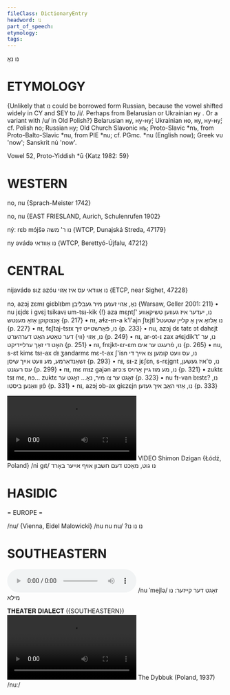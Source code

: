 ```yaml
---
fileClass: DictionaryEntry
headword: נו
part_of_speech: 
etymology: 
tags: 
---
```

נו
נאָ

ETYMOLOGY
===========
{Unlikely that נו could be borrowed form Russian, because the vowel shifted widely in CY and SEY to /i/. Perhaps from Belarusian or Ukrainian ну . Or a variant with /u/ in Old Polish?}
Belarusian ну, ну-ну́; Ukrainian но, ну, ну-ну́; cf. Polish no; Russian ну; Old Church Slavonic нъ; Proto-Slavic *nъ, from Proto-Balto-Slavic *nu, from PIE *nu; cf. PGmc. *nu (English now); Greek  νυ 'now'; Sanskrit nú 'now'.

Vowel 52, Proto-Yiddish *ū
{Katz 1982: 59}

WESTERN
========

no, nu {Sprach-Meister 1742}

no, nu {EAST FRIESLAND, Aurich, Schulenrufen 1902}

nýː rɛb mɔ́jšə נו ר' משה {WTCP, Dunajská Streda, 47179}

ny əvádə נו אַוודאי {WTCP, Berettyó-Újfalu, 47212}

CENTRAL
========

nijavádə sɩz azóu נו אַוודאי עס איז אַזוי {ETCP, near Sighet, 47228}

nɔ, azɔj zɛmᵻ giɛblᵻbm נאָ, אַזוי זענען מיר געבליבן {Warsaw, Geller 2001: 211}
	•	nu jɛjdɛ i gvɛj tsikavᵻ um-tsᵻ-kik {!} aza mɛɲtʃ' נו, יעדער איז געווען טשיקאַווע אָנצוקוקן אַזאַ מענטש {p. 217}
	•	nᵻ, aɬz-ᵻn-a k'l'ajn ʃtɛjtl נו אַלזאָ אין אַ קליין שטעטל {p. 227}
	•	nᵻ, fɛʃtaj-tsᵻx נו, פֿאַרשטייט זיך {p. 233}
	•	nu, azɔj dɛ tatɛ ɔt dahɛjt נו, אַזוי {ווי} דער טאַטע האָט דערהערט {p. 249}
	•	nᵻ, ar-ɔt-ᵻ zax aɬɛjdik't' נו, ער האָט די זאַך ערליידיקט {p. 251}
	•	nᵻ, frɛjkt-ɛr-ɛm נו, פֿרעגט ער אים {p. 265}
	•	nu, s-ɛt kimɛ tsᵻ-ax dᵻ ʒandarmɛ mɛ-t-ax ʃ'isn נו, עס וועט קומען צו אײַך די זשאַנדאַרמע, מע וועט אײַך שיסן {p. 293}
	•	nᵻ, sᵻ-z jɛʃɛn, s-rɛjgnt נו, ס'איז געשען, עס רעגנט {p. 299}
	•	nᵻ, mɛ mᵻz gajən arɔːs נו, מע מוז גיין אַרויס {p. 321}
	•	zuktɛ tsᵻ mɛ, nɔ... zuktɛ זאָגט ער צו מיר, נאָ... זאָגט ער {p. 323}
	•	nu fᵻ-van bᵻstɛ? נו, פֿון וואַנען ביסטו {p. 331}
	•	nᵻ, azɔj ɔb-ax giɛzɛjn נו, אַזוי האָב איך געזען {p. 333}

![](https://ia801508.us.archive.org/24/items/FilmLexicon/Dzigan-NuGutNuMakhtDemKhezhbmAfAyerBord.mp4)
VIDEO Shimon Dzigan {Łódź, Poland}
/ni gɩt/
נו גוט, מאַכט דעם חשבון אויף אײַער באָרד

HASIDIC
=======
= EUROPE = 

/nu/ {Vienna, Eidel Malowicki}
/nu nu nu/ ?נו נו נו

SOUTHEASTERN
==============

<audio controls src="https://ia802905.us.archive.org/25/items/MangerLexicon/Manger%20-%20Der%20Shnayder-gezeln%20Note%20Manger%20-%20zogt%20der%20kayzer%20nu%20meyle.mp3"></audio>
/nu ˈmejlə/
זאָגט דער קייזער: נו מילא

𝐓𝐇𝐄𝐀𝐓𝐄𝐑 𝐃𝐈𝐀𝐋𝐄𝐂𝐓 ({SOUTHEASTERN})
![](https://ia801508.us.archive.org/24/items/FilmLexicon/Dybbuk1937-Nu.mp4)
The Dybbuk (Poland, 1937)
/nuː/
